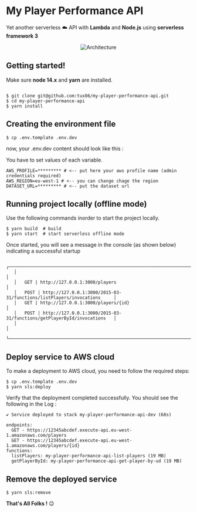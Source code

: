 # My Player Performance API

Yet another serverless ☁️ API with **Lambda** and **Node.js** using **serverless framework 3**

<p align="center">
  <img src="https://user-images.githubusercontent.com/9397970/176889714-cab35599-bbdc-4526-9ab6-d7e248d55320.png" alt="Architecture"/>
</p>

## Getting started!

Make sure **node 14.x** and **yarn** are installed.

```shell

$ git clone git@github.com:tux86/my-player-performance-api.git
$ cd my-player-performance-api
$ yarn install
```

## Creating the environment file

```shell
$ cp .env.template .env.dev
```

now, your .env.dev content should look like this : 

You have to set values of each variable.

```dotenv
AWS_PROFILE=********* # <-- put here your aws profile name (admin credentials required)
AWS_REGION=eu-west-1 # <-- you can change chage the region
DATASET_URL=********* # <-- put the dataset url
```

## Running project locally (offline mode)

Use the following commands inorder to start the project locally.

```shell
$ yarn build  # build
$ yarn start  # start serverless offline mode
```

Once started, you will see a message in the console (as shown below) indicating a successful startup

```shell
   ┌─────────────────────────────────────────────────────────────────────────────────┐
   │                                                                                 │
   │   GET | http://127.0.0.1:3000/players                                           │
   │   POST | http://127.0.0.1:3000/2015-03-31/functions/listPlayers/invocations     │
   │   GET | http://127.0.0.1:3000/players/{id}                                      │
   │   POST | http://127.0.0.1:3000/2015-03-31/functions/getPlayerById/invocations   │
   │                                                                                 │
   └─────────────────────────────────────────────────────────────────────────────────┘

```

## Deploy service to AWS cloud

To make a deployment to AWS cloud, you need to follow the required steps:

```shell
$ cp .env.template .env.dev
$ yarn sls:deploy
```

Verify that the deployment completed successfully. You should see the following in the Log :
```shell
✔ Service deployed to stack my-player-performance-api-dev (68s)

endpoints:
  GET - https://12345abcdef.execute-api.eu-west-1.amazonaws.com/players
  GET - https://12345abcdef.execute-api.eu-west-1.amazonaws.com/players/{id}
functions:
  listPlayers: my-player-performance-api-list-players (19 MB)
  getPlayerById: my-player-performance-api-get-player-by-ud (19 MB)

```

## Remove the deployed service

```shell
$ yarn sls:remove
```


**That's All Folks !** 😉

